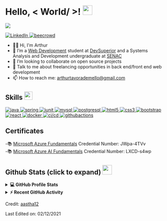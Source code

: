 <h1> Hello, < World/ >! <img src = "https://raw.githubusercontent.com/MartinHeinz/MartinHeinz/master/wave.gif" width = 30px> </h1>
<p align='center'>
</p>

<p>
  <a href="https://github.com/DenverCoder1/readme-typing-svg"><img src="https://readme-typing-svg.herokuapp.com?&font=IBM+Plex+Sans&color=abcdef&size=20&lines=Welcome+to+my+GitHub+Profile!;I'm+a+FullStack+development+student" /></a>
</p>

   <a href="https://www.linkedin.com/in/arthur-tavora/" target="_blank">
    <img alt="LinkedIn" src="https://img.shields.io/badge/LinkedIn-0077B5?style=for-the-badge&logo=linkedin&logoColor=white">
  </a>   
  <a href="https://www.beecrowd.com.br/judge/en/profile/360353" target="_blank">
    <img alt="beecrowd" src="https://img.shields.io/badge/beecrowd-B0E0E6?style=for-the-badge">
  </a>  
  
- 🙋‍♂️ Hi, I'm Arthur
- 🌱 I’m a <a href="https://devsuperior.com.br/bootcamp">Web Development</a> student at <a href="https://devsuperior.com.br/">DevSuperior</a> and a Systems Analysis and Development undergraduate at <a href="https://www.senac.br/">SENAC</a>
- 👯 I’m looking to collaborate on open source projects
- 💬 Talk to me about freelancing opportunities in back end/front end web development
- 📫 How to reach me: arthurtavorademello@gmail.com
  
<h2>
  Skills <img src ="https://media2.giphy.com/media/QssGEmpkyEOhBCb7e1/giphy.gif?cid=ecf05e47a0n3gi1bfqntqmob8g9aid1oyj2wr3ds3mg700bl&rid=giphy.gif" width = 26px>
</h2>
  
<a href="" target="_blank"> 
   <img alt="java" src="https://img.shields.io/badge/Java-483D8B?style=for-the-badge&logo=java&logoColor=white">
</a>
  
<a href="" target="_blank">
   <img alt="spring" src="https://img.shields.io/badge/spring-ADFF2F?style=for-the-badge&logo=spring&logoColor=black">
</a>
  
<a href="" target="_blank">
   <img alt="junit" src="https://img.shields.io/badge/junit-FF69B4?style=for-the-badge&logoColor=black">
</a>

<a href="" target="_blank">
  <img alt="mysql" src="https://img.shields.io/badge/mysql-7FFFD4?style=for-the-badge&logoColor=white&logoHeight=50">
</a>
  
<a href="" target="_blank">
  <img alt="postgresql" src="https://img.shields.io/badge/postgresql-D2691E?style=for-the-badge&logo=postgresql&logoWidth=20&logoColor=white">
</a>
  
<a href="" target="_blank"> 
   <img alt="html5" src="https://img.shields.io/badge/html_5-E34F26?style=for-the-badge&logo=html5&logoColor=white">
</a>
  
<a href="" target="_blank">
    <img alt="css3" src="https://img.shields.io/badge/css_3-87CEEB?style=for-the-badge&logo=css3&logoColor=black">
</a>
  
<a href="" target="_blank">
   <img alt="bootstrap" src="https://img.shields.io/badge/bootstrap-FFD700?style=for-the-badge&logo=bootstrap&logoColor=black">
</a>
  
<a href="" target="_blank">
   <img alt="react" src="https://img.shields.io/badge/react-61DAFB?style=for-the-badge&logo=react&logoColor=black">
</a>
  
<a href="" target="_blank">
   <img alt="docker" src="https://img.shields.io/badge/docker-1572B6?style=for-the-badge&logo=docker&logoColor=white">
</a>
  
<a href="" target="_blank">
   <img alt="ci/cd" src="https://img.shields.io/badge/ci/cd-B0E0E6?style=for-the-badge&logoColor=white">
</a>

<a href="" target="_blank">
   <img alt="githubactions" src="https://img.shields.io/badge/github_actions-FFEBCD?style=for-the-badge&logo=githubactions&logoColor=black">
</a>

<h2>Certificates</h2>
-📚 <a href="https://portal.certiport.com/Portal/Pages/CredentialVerification.aspx">Microsoft Azure Fundamentals</a> Credential Number: JWpa-4TVv <br />
-📚 <a href="https://portal.certiport.com/Portal/Pages/CredentialVerification.aspx">Microsoft Azure AI Fundamentals</a> Credential Number: LXCD-s4wp

<h2> Github Stats (click to expand) <img src = "https://i.pinimg.com/originals/65/c4/f4/65c4f452571be1261e9c623f7da488ac.gif" width = 30px> </h2>

<details> 
  <summary><b>💻 GitHub Profile Stats</b></summary>
  <br/>
  <p align="center">
    <a href="https://github.com/arthurtavora/github-readme-stats"><img alt="ArthurTavora's Github Stats" src="https://github-readme-stats.vercel.app/api?username=arthurtavora&&custom_title=Arthur's%20Github%20Stats&show_icons=true&count_private=true&theme=algolia" height="192px"/></a>
<br/>
  &nbsp;
	  <img src="https://github-readme-stats.vercel.app/api/top-langs?username=arthurtavora&show_icons=true&locale=en&layout=compact&theme=algolia" alt="arthurtavora" height="192px"/>
  <br/>
  </p>
</details>


<details>
  <summary><b>⚡ Recent GitHub Activity</b></summary>
  <br/>
   <a href="https://github.com/arthurtavora"><img alt="Arthur's Activity Graph" src="https://activity-graph.herokuapp.com/graph?username=arthurtavora&custom_title=Arthur's%20Contribution%20Graph&theme=react-dark" /></a>
  <br/>

</details> 
  
Credit: [aastha12](https://github.com/aastha12)

Last Edited on: 02/12/2021  

